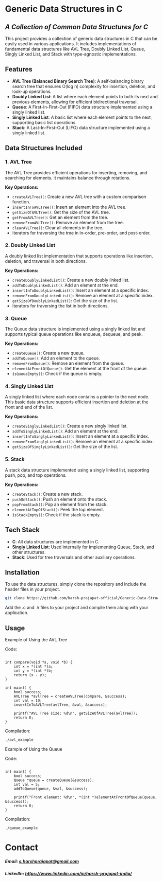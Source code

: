 
# Generic Data Structures in C
## _A Collection of Common Data Structures for C_

This project provides a collection of generic data structures in C that can be easily used in various applications. It includes implementations of fundamental data structures like AVL Tree, Doubly Linked List, Queue, Singly Linked List, and Stack with type-agnostic implementations.

## Features

- **AVL Tree (Balanced Binary Search Tree)**: A self-balancing binary search tree that ensures O(log n) complexity for insertion, deletion, and look-up operations.
- **Doubly Linked List**: A list where each element points to both its next and previous elements, allowing for efficient bidirectional traversal.
- **Queue**: A First-In-First-Out (FIFO) data structure implemented using a singly linked list.
- **Singly Linked List**: A basic list where each element points to the next, supporting basic list operations.
- **Stack**: A Last-In-First-Out (LIFO) data structure implemented using a singly linked list.

## Data Structures Included

### 1. **AVL Tree**

The AVL Tree provides efficient operations for inserting, removing, and searching for elements. It maintains balance through rotations.

**Key Operations:**
- `createAVLTree()`: Create a new AVL tree with a custom comparison function.
- `insertInToAVLTree()`: Insert an element into the AVL tree.
- `getSizeOfAVLTree()`: Get the size of the AVL tree.
- `getFromAVLTree()`: Get an element from the tree.
- `removeFromAVLTree()`: Remove an element from the tree.
- `clearAVLTree()`: Clear all elements in the tree.
- Iterators for traversing the tree in in-order, pre-order, and post-order.

### 2. **Doubly Linked List**

A doubly linked list implementation that supports operations like insertion, deletion, and traversal in both directions.

**Key Operations:**
- `createDoublyLinkedList()`: Create a new doubly linked list.
- `addToDoublyLinkedList()`: Add an element at the end.
- `insertInToDoublyLinkedList()`: Insert an element at a specific index.
- `removeFromDoublyLinkedList()`: Remove an element at a specific index.
- `getSizeOfDoublyLinkedList()`: Get the size of the list.
- Iterators for traversing the list in both directions.

### 3. **Queue**

The Queue data structure is implemented using a singly linked list and supports typical queue operations like enqueue, dequeue, and peek.

**Key Operations:**
- `createQueue()`: Create a new queue.
- `addToQueue()`: Add an element to the queue.
- `removeFromQueue()`: Remove an element from the queue.
- `elementAtFrontOfQueue()`: Get the element at the front of the queue.
- `isQueueEmpty()`: Check if the queue is empty.

### 4. **Singly Linked List**

A singly linked list where each node contains a pointer to the next node. This basic data structure supports efficient insertion and deletion at the front and end of the list.

**Key Operations:**
- `createSinglyLinkedList()`: Create a new singly linked list.
- `addToSinglyLinkedList()`: Add an element at the end.
- `insertInToSinglyLinkedList()`: Insert an element at a specific index.
- `removeFromSinglyLinkedList()`: Remove an element at a specific index.
- `getSizeOfSinglyLinkedList()`: Get the size of the list.

### 5. **Stack**

A stack data structure implemented using a singly linked list, supporting push, pop, and top operations.

**Key Operations:**
- `createStack()`: Create a new stack.
- `pushOnStack()`: Push an element onto the stack.
- `popFromStack()`: Pop an element from the stack.
- `elementAtTopOfStack()`: Peek the top element.
- `isStackEmpty()`: Check if the stack is empty.

## Tech Stack

- **C**: All data structures are implemented in C.
- **Singly Linked List**: Used internally for implementing Queue, Stack, and other structures.
- **Stack**: Used for tree traversals and other auxiliary operations.

## Installation

To use the data structures, simply clone the repository and include the header files in your project.

```sh
git clone https://github.com/harsh-prajapat-official/Generic-Data-Structure-Library.git
```
Add the .c and .h files to your project and compile them along with your application.

## Usage

Example of Using the AVL Tree

Code:

```#include "tm_avl.h"

int compare(void *a, void *b) {
    int x = *(int *)a;
    int y = *(int *)b;
    return (x - y);
}

int main() {
    bool success;
    AVLTree *avlTree = createAVLTree(compare, &success);
    int val = 10;
    insertInToAVLTree(avlTree, &val, &success);

    printf("AVL Tree size: %d\n", getSizeOfAVLTree(avlTree));
    return 0;
}
```

Compilation:

```gcc -o avl_example main.c tm_avl.c tm_stack.c tm_common.c
./avl_example
```

Example of Using the Queue

Code:

```#include "tm_queue.h"

int main() {
    bool success;
    Queue *queue = createQueue(&success);
    int val = 5;
    addToQueue(queue, &val, &success);

    printf("Front element: %d\n", *(int *)elementAtFrontOfQueue(queue, &success));
    return 0;
}
```
Compilation:

```gcc -o queue_example main.c tm_queue.c tm_sll.c tm_common.c
./queue_example
```

# Contact
##### Email: s.harshprajapat@gmail.com
##### LinkedIn: https://www.linkedin.com/in/harsh-prajapat-india/
